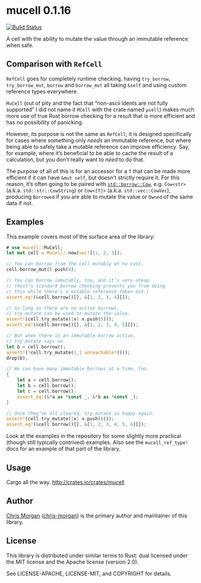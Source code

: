 mucell 0.1.16
=============

[![Build Status](https://travis-ci.org/chris-morgan/mucell.svg?branch=master)](https://travis-ci.org/chris-morgan/mucell)

<!-- The rest of this section comes straight from the crate docs. -->

A cell with the ability to mutate the value through an immutable reference when safe.

## Comparison with `RefCell`

`RefCell` goes for completely runtime checking, having `try_borrow`, `try_borrow_mut`,
`borrow` and `borrow_mut` all taking `&self` and using custom reference types everywhere.

`MuCell` (out of pity and the fact that “non-ascii idents are not fully supported” I did not
name it `ΜCell` with the crate named `µcell`) makes much more use of true Rust borrow checking
for a result that is more efficient and has no possibility of panicking.

However, its purpose is not the same as `RefCell`; it is designed specifically for cases where
something only *needs* an immutable reference, but where being able to safely take a mutable
reference can improve efficiency. Say, for example, where it’s beneficial to be able to cache
the result of a calculation, but you don’t really want to *need* to do that.

The purpose of all of this is for an accessor for a `T` that can be made more efficient if it
can have `&mut self`, but doesn’t strictly require it. For this reason, it’s often going to be
paired with [`std::borrow::Cow`](http://doc.rust-lang.org/std/borrow/enum.Cow.html), e.g.
`Cow<str>` (a.k.a. `std::str::CowString`) or `Cow<[T]>` (a.k.a. `std::vec::CowVec`), producing
`Borrowed` if you are able to mutate the value or `Owned` of the same data if not.

## Examples

This example covers most of the surface area of the library:

```rust
# use mucell::MuCell;
let mut cell = MuCell::new(vec![1i, 2, 3]);

// You can borrow from the cell mutably at no cost.
cell.borrow_mut().push(4);

// You can borrow immutably, too, and it’s very cheap.
// (Rust’s standard borrow checking prevents you from doing
// this while there’s a mutable reference taken out.)
assert_eq!(&cell.borrow()[], &[1, 2, 3, 4][]);

// So long as there are no active borrows,
// try_mutate can be used to mutate the value.
assert!(cell.try_mutate(|x| x.push(5)));
assert_eq!(&cell.borrow()[], &[1, 2, 3, 4, 5][]);

// But when there is an immutable borrow active,
// try_mutate says no.
let b = cell.borrow();
assert!(!cell.try_mutate(|_| unreachable!()));
drop(b);

// We can have many immutable borrows at a time, too.
{
    let a = cell.borrow();
    let b = cell.borrow();
    let c = cell.borrow();
    assert_eq!(&*a as *const _, &*b as *const _);
}

// Once they’re all cleared, try_mutate is happy again.
assert!(cell.try_mutate(|x| x.push(6)));
assert_eq!(&cell.borrow()[], &[1, 2, 3, 4, 5, 6][]);
```

Look at the examples in the repository for some slightly more practical (though still
typically contrived) examples. Also see the
`mucell_ref_type!` docs for an example of that part of the
library.

Usage
-----

Cargo all the way. http://crates.io/crates/mucell

Author
------

[Chris Morgan](http://chrismorgan.info/) ([chris-morgan](https://github.com/chris-morgan)) is the primary author and maintainer of this library.

License
-------

This library is distributed under similar terms to Rust: dual licensed under the MIT license and the Apache license (version 2.0).

See LICENSE-APACHE, LICENSE-MIT, and COPYRIGHT for details.
